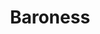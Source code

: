 ---
title: "Baroness"
summary: "American Stoner Rock / Metal band from Savannah, Georgia. Baroness formed in mid-2003, founded by former members of the Punk/Metal band Johnny Welfare And The Paychecks. In August 2012 the band and their crew were involved in a very serious crash with their bus while being on tour in the UK. In March 2013 it was announced that Matt Maggioni and Allen Blickle will not continue touring with Baroness due to this event. They were replaced by Nick Jost and Sebastian Thomson. In 2017 Pete Adams left Baroness, he was replaced by Gina Gleason. Baroness founded their own label in 2015. Members: John Dyer Baizley - Guitar, Vocals Gina Gleason - Guitar Sebastian Thomson - Drums Nick Jost - Bass, Keyboards"
slug: "baroness"
image: "baroness.jpg"
apple_music_artist_url: "https://music.apple.com/gb/artist/baroness/260990514"
wikipedia_url: "https://en.wikipedia.org/wiki/Baroness_(band)"
---